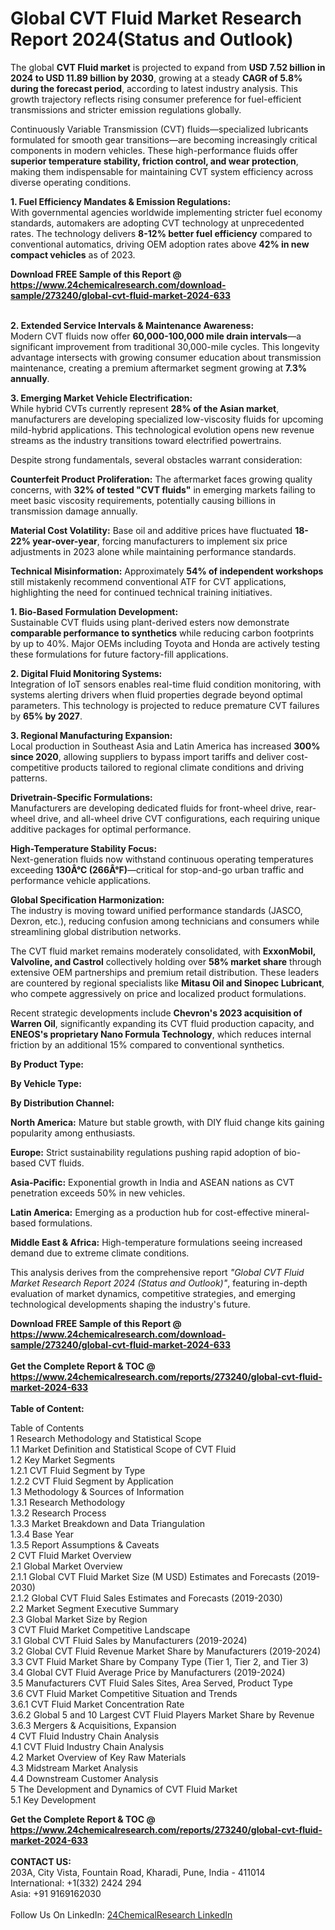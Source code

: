 <h1>Global CVT Fluid Market Research Report 2024(Status and Outlook)</h1><p>The global <strong>CVT Fluid market</strong> is projected to expand from <strong>USD 7.52 billion in 2024 to USD 11.89 billion by 2030</strong>, growing at a steady <strong>CAGR of 5.8% during the forecast period</strong>, according to latest industry analysis. This growth trajectory reflects rising consumer preference for fuel-efficient transmissions and stricter emission regulations globally.</p><p>Continuously Variable Transmission (CVT) fluids—specialized lubricants formulated for smooth gear transitions—are becoming increasingly critical components in modern vehicles. These high-performance fluids offer <strong>superior temperature stability, friction control, and wear protection</strong>, making them indispensable for maintaining CVT system efficiency across diverse operating conditions.</p><p><strong>1. Fuel Efficiency Mandates &amp; Emission Regulations:</strong><br>
With governmental agencies worldwide implementing stricter fuel economy standards, automakers are adopting CVT technology at unprecedented rates. The technology delivers <strong>8-12% better fuel efficiency</strong> compared to conventional automatics, driving OEM adoption rates above <strong>42% in new compact vehicles</strong> as of 2023.</p><div><b>Download FREE Sample of this Report @ 
            <a href="https://www.24chemicalresearch.com/download-sample/273240/global-cvt-fluid-market-2024-633">
            https://www.24chemicalresearch.com/download-sample/273240/global-cvt-fluid-market-2024-633</a></b></div><br><p><strong>2. Extended Service Intervals &amp; Maintenance Awareness:</strong><br>
Modern CVT fluids now offer <strong>60,000-100,000 mile drain intervals</strong>—a significant improvement from traditional 30,000-mile cycles. This longevity advantage intersects with growing consumer education about transmission maintenance, creating a premium aftermarket segment growing at <strong>7.3% annually</strong>.</p><p><strong>3. Emerging Market Vehicle Electrification:</strong><br>
While hybrid CVTs currently represent <strong>28% of the Asian market</strong>, manufacturers are developing specialized low-viscosity fluids for upcoming mild-hybrid applications. This technological evolution opens new revenue streams as the industry transitions toward electrified powertrains.</p><p>Despite strong fundamentals, several obstacles warrant consideration:</p><p><strong>Counterfeit Product Proliferation:</strong> The aftermarket faces growing quality concerns, with <strong>32% of tested "CVT fluids"</strong> in emerging markets failing to meet basic viscosity requirements, potentially causing billions in transmission damage annually.</p><p><strong>Material Cost Volatility:</strong> Base oil and additive prices have fluctuated <strong>18-22% year-over-year</strong>, forcing manufacturers to implement six price adjustments in 2023 alone while maintaining performance standards.</p><p><strong>Technical Misinformation:</strong> Approximately <strong>54% of independent workshops</strong> still mistakenly recommend conventional ATF for CVT applications, highlighting the need for continued technical training initiatives.</p><p><strong>1. Bio-Based Formulation Development:</strong><br>
Sustainable CVT fluids using plant-derived esters now demonstrate <strong>comparable performance to synthetics</strong> while reducing carbon footprints by up to 40%. Major OEMs including Toyota and Honda are actively testing these formulations for future factory-fill applications.</p><p><strong>2. Digital Fluid Monitoring Systems:</strong><br>
Integration of IoT sensors enables real-time fluid condition monitoring, with systems alerting drivers when fluid properties degrade beyond optimal parameters. This technology is projected to reduce premature CVT failures by <strong>65% by 2027</strong>.</p><p><strong>3. Regional Manufacturing Expansion:</strong><br>
Local production in Southeast Asia and Latin America has increased <strong>300% since 2020</strong>, allowing suppliers to bypass import tariffs and deliver cost-competitive products tailored to regional climate conditions and driving patterns.</p><p><strong>Drivetrain-Specific Formulations:</strong><br>
	Manufacturers are developing dedicated fluids for front-wheel drive, rear-wheel drive, and all-wheel drive CVT configurations, each requiring unique additive packages for optimal performance.</p><p><strong>High-Temperature Stability Focus:</strong><br>
	Next-generation fluids now withstand continuous operating temperatures exceeding <strong>130Â°C (266Â°F)</strong>—critical for stop-and-go urban traffic and performance vehicle applications.</p><p><strong>Global Specification Harmonization:</strong><br>
	The industry is moving toward unified performance standards (JASCO, Dexron, etc.), reducing confusion among technicians and consumers while streamlining global distribution networks.</p><p>The CVT fluid market remains moderately consolidated, with <strong>ExxonMobil, Valvoline, and Castrol</strong> collectively holding over <strong>58% market share</strong> through extensive OEM partnerships and premium retail distribution. These leaders are countered by regional specialists like <strong>Mitasu Oil and Sinopec Lubricant</strong>, who compete aggressively on price and localized product formulations.</p><p>Recent strategic developments include <strong>Chevron's 2023 acquisition of Warren Oil</strong>, significantly expanding its CVT fluid production capacity, and <strong>ENEOS's proprietary Nano Formula Technology</strong>, which reduces internal friction by an additional 15% compared to conventional synthetics.</p><p><strong>By Product Type:</strong></p><p><strong>By Vehicle Type:</strong></p><p><strong>By Distribution Channel:</strong></p><p><strong>North America:</strong> Mature but stable growth, with DIY fluid change kits gaining popularity among enthusiasts.</p><p><strong>Europe:</strong> Strict sustainability regulations pushing rapid adoption of bio-based CVT fluids.</p><p><strong>Asia-Pacific:</strong> Exponential growth in India and ASEAN nations as CVT penetration exceeds 50% in new vehicles.</p><p><strong>Latin America:</strong> Emerging as a production hub for cost-effective mineral-based formulations.</p><p><strong>Middle East &amp; Africa:</strong> High-temperature formulations seeing increased demand due to extreme climate conditions.</p><p>This analysis derives from the comprehensive report <em>"Global CVT Fluid Market Research Report 2024 (Status and Outlook)"</em>, featuring in-depth evaluation of market dynamics, competitive strategies, and emerging technological developments shaping the industry's future.</p><div><b>Download FREE Sample of this Report @ 
            <a href="https://www.24chemicalresearch.com/download-sample/273240/global-cvt-fluid-market-2024-633">
            https://www.24chemicalresearch.com/download-sample/273240/global-cvt-fluid-market-2024-633</a></b></div><br><div><b>Get the Complete Report & TOC @ 
            <a href="https://www.24chemicalresearch.com/reports/273240/global-cvt-fluid-market-2024-633">
            https://www.24chemicalresearch.com/reports/273240/global-cvt-fluid-market-2024-633</a></b></div><br>
            <b>Table of Content:</b><p>Table of Contents<br />
1 Research Methodology and Statistical Scope<br />
1.1 Market Definition and Statistical Scope of CVT Fluid<br />
1.2 Key Market Segments<br />
1.2.1 CVT Fluid Segment by Type<br />
1.2.2 CVT Fluid Segment by Application<br />
1.3 Methodology & Sources of Information<br />
1.3.1 Research Methodology<br />
1.3.2 Research Process<br />
1.3.3 Market Breakdown and Data Triangulation<br />
1.3.4 Base Year<br />
1.3.5 Report Assumptions & Caveats<br />
2 CVT Fluid Market Overview<br />
2.1 Global Market Overview<br />
2.1.1 Global CVT Fluid Market Size (M USD) Estimates and Forecasts (2019-2030)<br />
2.1.2 Global CVT Fluid Sales Estimates and Forecasts (2019-2030)<br />
2.2 Market Segment Executive Summary<br />
2.3 Global Market Size by Region<br />
3 CVT Fluid Market Competitive Landscape<br />
3.1 Global CVT Fluid Sales by Manufacturers (2019-2024)<br />
3.2 Global CVT Fluid Revenue Market Share by Manufacturers (2019-2024)<br />
3.3 CVT Fluid Market Share by Company Type (Tier 1, Tier 2, and Tier 3)<br />
3.4 Global CVT Fluid Average Price by Manufacturers (2019-2024)<br />
3.5 Manufacturers CVT Fluid Sales Sites, Area Served, Product Type<br />
3.6 CVT Fluid Market Competitive Situation and Trends<br />
3.6.1 CVT Fluid Market Concentration Rate<br />
3.6.2 Global 5 and 10 Largest CVT Fluid Players Market Share by Revenue<br />
3.6.3 Mergers & Acquisitions, Expansion<br />
4 CVT Fluid Industry Chain Analysis<br />
4.1 CVT Fluid Industry Chain Analysis<br />
4.2 Market Overview of Key Raw Materials<br />
4.3 Midstream Market Analysis<br />
4.4 Downstream Customer Analysis<br />
5 The Development and Dynamics of CVT Fluid Market <br />
5.1 Key Development</p><div><b>Get the Complete Report & TOC @ 
            <a href="https://www.24chemicalresearch.com/reports/273240/global-cvt-fluid-market-2024-633">
            https://www.24chemicalresearch.com/reports/273240/global-cvt-fluid-market-2024-633</a></b></div><br><b>CONTACT US:</b><br>
            203A, City Vista, Fountain Road, Kharadi, Pune, India - 411014<br>
            International: +1(332) 2424 294<br>
            Asia: +91 9169162030 <br><br>
            Follow Us On LinkedIn: <a href="https://www.linkedin.com/company/24chemicalresearch/">24ChemicalResearch LinkedIn</a>